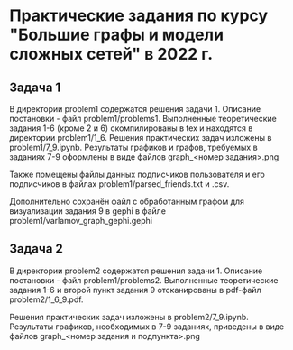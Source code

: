 # Практические задания по курсу "Большие графы и модели сложных сетей" в 2022 г.

## Задача 1
В директории problem1 содержатся решения задачи 1. Описание постановки - файл   problem1/problems1.
Выполненные теоретические задания 1-6 (кроме 2 и 6) скомпилированы в tex и находятся в директории problem1/1_6. Решения практических задач изложены в problem1/7_9.ipynb. Результаты графиков и графов, требуемых в заданиях 7-9 оформлены в виде файлов graph_<номер задания>.png

Также помещены файлы данных подписчиков пользователя и его подписчиков в файлах problem1/parsed_friends.txt и .csv.

Дополнительно сохранён файл с обработанным графом для визуализации задания 9 в gephi в файле problem1/varlamov_graph_gephi.gephi

## Задача 2
В директории problem2 содержатся решения задачи 1. Описание постановки - файл   problem1/problems2.
Выполненные теоретические задания 1-6 и второй пункт задания 9 отсканированы в pdf-файл problem2/1_6_9.pdf.

Решения практических задач изложены в problem2/7_9.ipynb. 
Результаты графиков, необходимых в 7-9 заданиях, приведены в виде файлов graph_<номер задания и подпункта>.png
